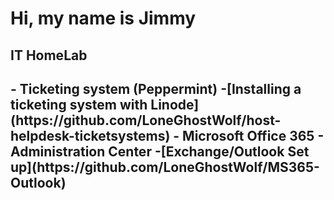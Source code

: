 <h1>Hi, my name is Jimmy</h1>


<h2>IT HomeLab<h2>
- <b>Ticketing system (Peppermint)</b>
  -[Installing a ticketing system with Linode](https://github.com/LoneGhostWolf/host-helpdesk-ticketsystems)
  - <b>Microsoft Office 365 - Administration Center</b>
    -[Exchange/Outlook Set up](https://github.com/LoneGhostWolf/MS365-Outlook)
  

<!--
<b>Remote (Under construction) </b>
  - []()
  - 
- <b>Microsoft Office 365 </b>
  - [Installing a ticketing system with Linode](https://github.com/jily2-tech/host-helpdesk-ticketsystems)

<h2>Utah Valley University (Canvas.instructure.com)</h2>


-->
